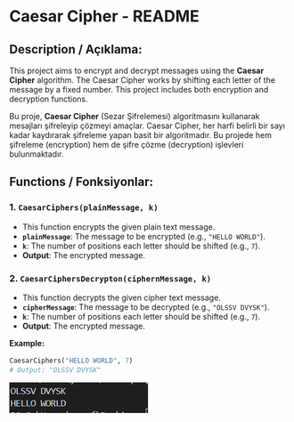 # Caesar Cipher - README

## **Description / Açıklama:**

This project aims to encrypt and decrypt messages using the **Caesar Cipher** algorithm. The Caesar Cipher works by shifting each letter of the message by a fixed number. This project includes both encryption and decryption functions.

Bu proje, **Caesar Cipher** (Sezar Şifrelemesi) algoritmasını kullanarak mesajları şifreleyip çözmeyi amaçlar. Caesar Cipher, her harfi belirli bir sayı kadar kaydırarak şifreleme yapan basit bir algoritmadır. Bu projede hem şifreleme (encryption) hem de şifre çözme (decryption) işlevleri bulunmaktadır.

## **Functions / Fonksiyonlar:**

### 1. `CaesarCiphers(plainMessage, k)`
- This function encrypts the given plain text message.
- **`plainMessage`**: The message to be encrypted (e.g., `"HELLO WORLD"`).
- **`k`**: The number of positions each letter should be shifted (e.g., `7`).
- **Output**: The encrypted message.

### 2. `CaesarCiphersDecrypton(ciphernMessage, k)`
- This function decrypts the given cipher text message.
- **`cipherMessage`**: The message to be decrypted (e.g., `"OLSSV DVYSK"`).
- **`k`**: The number of positions each letter should be shifted (e.g., `7`).
- **Output**: The encrypted message.

**Example:**
```python
CaesarCiphers("HELLO WORLD", 7)
# Output: "OLSSV DVYSK"
```
![image](https://github.com/yusufitmis/CaesarCipher/blob/main/image.PNG) 


